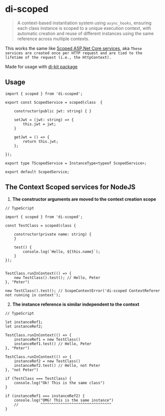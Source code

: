 # di-scoped

> A context-based instantiation system using `async_hooks`, ensuring each class instance is scoped to a unique execution context, with automatic creation and reuse of different instances using the same reference across multiple contexts.

This works the same like [Scoped ASP.Net Core services](https://henriquesd.medium.com/dependency-injection-and-service-lifetimes-in-net-core-ab9189349420), aka `These services are created once per HTTP request and are tied to the lifetime of the request (i.e., the HttpContext).`

Made for usage with [di-kit package](https://npmjs.com/package/di-kit)

## Usage 

```tsx
import { scoped } from 'di-scoped';

export const ScopedService = scoped(class  {

    constructor(public jwt: string) { }

    setJwt = (jwt: string) => {
        this.jwt = jwt;
    }

    getJwt = () => {
        return this.jwt;
    };

});

export type TScopedService = InstanceType<typeof ScopedService>;

export default ScopedService;

```

## The Context Scoped services for NodeJS

1. **The constructor arguments are moved to the context creation scope**

```tsx
// TypeScript

import { scoped } from 'di-scoped';

const TestClass = scoped(class {

    constructor(private name: string) {
    }

    test() {
        console.log(`Hello, ${this.name}`);
    }
});


TestClass.runInContext(() => {
    new TestClass().test(); // Hello, Peter
}, "Peter")

new TestClass().test(); // ScopeContextError('di-scoped ContextReferer not running in context');
```

2. **The instance reference is similar independent to the context**

```tsx
// TypeScript

let instanceRef1;
let instanceRef2;

TestClass.runInContext(() => {
    instanceRef1 = new TestClass()
    instanceRef1.test() // Hello, Peter
}, "Peter")

TestClass.runInContext(() => {
    instanceRef2 = new TestClass()
    instanceRef2.test() // Hello, not Peter
}, "not Peter")

if (TestClass === TestClass) {
    console.log("Ok! This is the same class")
}

if (instanceRef1 === instanceRef2) {
    console.log("OMG! This is the same instance")
    //          ^^^^^^^^^^^^^^^^^^^^^^^^^^^^^^^^
}
```
